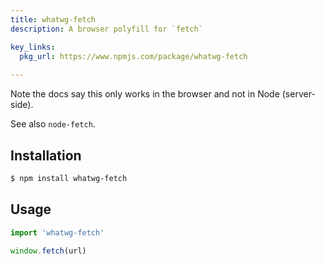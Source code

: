 ```yaml
---
title: whatwg-fetch
description: A browser polyfill for `fetch`

key_links:
  pkg_url: https://www.npmjs.com/package/whatwg-fetch
  
---
```


Note the docs say this only works in the browser and not in Node (server-side).

See also `node-fetch`.


## Installation

```sh
$ npm install whatwg-fetch
```

## Usage

```javascript
import 'whatwg-fetch'

window.fetch(url)
```

